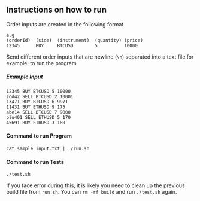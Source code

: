 ## Instructions on how to run
Order inputs are created in the following format
```
e.g
(orderId)  (side)  (instrument)  (quantity) (price)
12345      BUY     BTCUSD        5          10000
```
Send different order inputs that are newline (`\n`) separated into a text file for example, to run the program
##### Example Input
```
12345 BUY BTCUSD 5 10000
zod42 SELL BTCUSD 2 10001
13471 BUY BTCUSD 6 9971
11431 BUY ETHUSD 9 175
abe14 SELL BTCUSD 7 9800
plu401 SELL ETHUSD 5 170
45691 BUY ETHUSD 3 180
```
#### Command to run Program
```
cat sample_input.txt | ./run.sh
```
#### Command to run Tests
```
./test.sh
```
If you face error during this, it is likely you need to clean up the previous build file from `run.sh`. You can `rm -rf build` and run `./test.sh` again.
